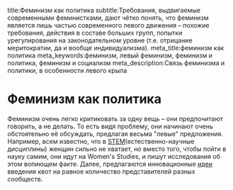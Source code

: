 title:Феминизм как политика
subtitle:Требования, выдвигаемые современными феминистками, дают чётко понять, что феминизм является лишь частью современного левого движения – похожие требования, действия в составе больших групп, попытки урегулирования на законодательном уровне (т.е. отрицание меритократии, да и вообще индивидуализма).
meta_title:феминизм как политика
meta_keywords:феминизм, левый феминизм, феминизм и политика, феминизм и социализм
meta_description:Связь феминизма и политики, в особенности левого крыла

# Феминизм как политика

Феминизм очень легко критиковать за одну вещь – они предпочитают говорить, а не делать. То есть видя проблему, они начинают очень обстоятельно её обсуждать, предлагая весьма "левые" предложения. Например, всем известно, что в [STEM](https://www.acs.org/content/acs/en/pressroom/newsreleases/2012/march/minority-women-still-most-underrepresented-in-science-despite-progress.html)(естественно-научные дисциплины) женщин сильно не хватает, но вместо того, чтобы пойти в науку самим, они идут на Women's Studies, и пишут исследования об этом вопиющем факте. Далее, предлагаются инновационные [идеи](http://dailycaller.com/2012/08/06/stem-ming-college-gender-quotas/) введения квот на равное количество представителей разных сообществ.

